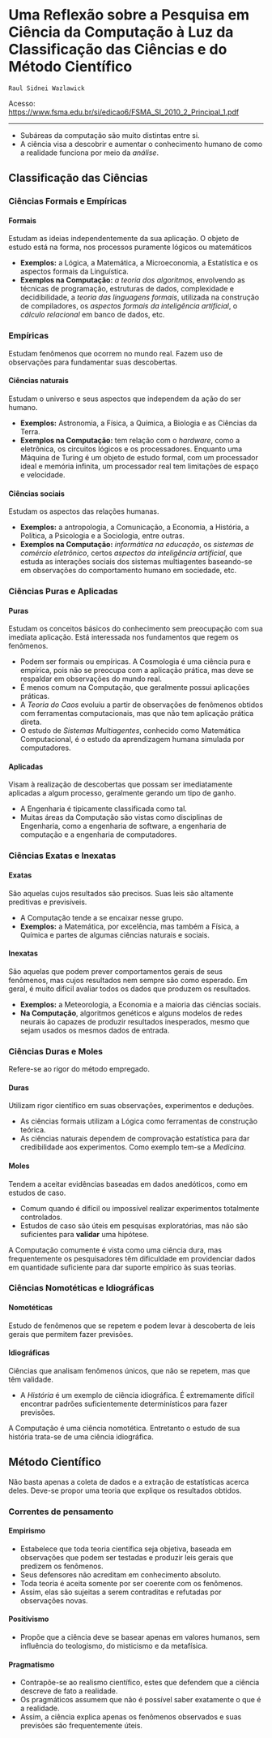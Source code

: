 # Uma Reflexão sobre a Pesquisa em Ciência da Computação à Luz da Classificação das Ciências e do Método Científico

`Raul Sidnei Wazlawick`

Acesso: <https://www.fsma.edu.br/si/edicao6/FSMA_SI_2010_2_Principal_1.pdf>

---

- Subáreas da computação são muito distintas entre si.
- A ciência visa a descobrir e aumentar o conhecimento humano de como a realidade funciona por meio da _análise_.

## Classificação das Ciências

### Ciências Formais e Empíricas

#### Formais

Estudam as ideias independentemente da sua aplicação.
O objeto de estudo está na forma, nos processos puramente lógicos ou matemáticos

- **Exemplos:** a Lógica, a Matemática, a Microeconomia, a Estatística e os aspectos formais da Linguística.
- **Exemplos na Computação:** _a teoria dos algoritmos_, envolvendo as técnicas de programação, estruturas de dados, complexidade e decidibilidade, a _teoria das linguagens formais_, utilizada na construção de compiladores, os _aspectos formais da inteligência artificial_, o _cálculo relacional_ em banco de dados, etc.

### Empíricas

Estudam fenômenos que ocorrem no mundo real.
Fazem uso de observações para fundamentar suas descobertas.

#### Ciências naturais

Estudam o universo e seus aspectos que independem da ação do ser humano.

- **Exemplos:** Astronomia, a Física, a Química, a Biologia e as Ciências da Terra.
- **Exemplos na Computação:** tem relação com o _hardware_, como a eletrônica, os circuitos lógicos e os processadores. Enquanto uma Máquina de Turing é um objeto de estudo formal, com um processador ideal e memória infinita, um processador real tem limitações de espaço e velocidade.

#### Ciências sociais

Estudam os aspectos das relações humanas.

- **Exemplos:** a antropologia, a Comunicação, a Economia, a História, a Política, a Psicologia e a Sociologia, entre outras.
- **Exemplos na Computação:** _informática na educação_, os _sistemas de comércio eletrônico_, certos _aspectos da inteligência artificial_, que estuda as interações sociais dos sistemas multiagentes baseando-se em observações do comportamento humano em sociedade, etc.

### Ciências Puras e Aplicadas

#### Puras

Estudam os conceitos básicos do conhecimento sem preocupação com sua imediata aplicação. Está interessada nos fundamentos que regem os fenômenos.

- Podem ser formais ou empíricas. A Cosmologia é uma ciência pura e empírica, pois não se preocupa com a aplicação prática, mas deve se respaldar em observações do mundo real.
- É menos comum na Computação, que geralmente possui aplicações práticas.
- A _Teoria do Caos_ evoluiu a partir de observações de fenômenos obtidos com ferramentas computacionais, mas que não tem aplicação prática direta.
- O estudo de _Sistemas Multiagentes_, conhecido como Matemática Computacional, é o estudo da aprendizagem humana simulada por computadores.

#### Aplicadas

Visam à realização de descobertas que possam ser imediatamente aplicadas a algum processo, geralmente gerando um tipo de ganho.

- A Engenharia é tipicamente classificada como tal.
- Muitas áreas da Computação são vistas como disciplinas de Engenharia, como a engenharia de software, a engenharia de computação e a engenharia de computadores.

### Ciências Exatas e Inexatas

#### Exatas

São aquelas cujos resultados são precisos. Suas leis são altamente preditivas e previsíveis.

- A Computação tende a se encaixar nesse grupo.
- **Exemplos:** a Matemática, por excelência, mas também a Física, a Química e partes de algumas ciências naturais e sociais.

#### Inexatas

São aquelas que podem prever comportamentos gerais de seus fenômenos, mas cujos resultados nem sempre são como esperado. Em geral, é muito difícil avaliar todos os dados que produzem os resultados.

- **Exemplos:** a Meteorologia, a Economia e a maioria das ciências sociais.
- **Na Computação**, algoritmos genéticos e alguns modelos de redes neurais ão capazes de produzir resultados inesperados, mesmo que sejam usados os mesmos dados de entrada.

### Ciências Duras e Moles

Refere-se ao rigor do método empregado.

#### Duras

Utilizam rigor científico em suas observações, experimentos e deduções.

- As ciências formais utilizam a Lógica como ferramentas de construção teórica.
- As ciências naturais dependem de comprovação estatística para dar credibilidade aos experimentos. Como exemplo tem-se a _Medicina_.

#### Moles

Tendem a aceitar evidências baseadas em dados anedóticos, como em estudos de caso.

- Comum quando é difícil ou impossível realizar experimentos totalmente controlados.
- Estudos de caso são úteis em pesquisas exploratórias, mas não são suficientes para **validar** uma hipótese.

A Computação comumente é vista como uma ciência dura, mas frequentemente os pesquisadores têm dificuldade em providenciar dados em quantidade suficiente para dar suporte empírico às suas teorias.

### Ciências Nomotéticas e Idiográficas

#### Nomotéticas

Estudo de fenômenos que se repetem e podem levar à descoberta de leis gerais que permitem fazer previsões.

#### Idiográficas

Ciências que analisam fenômenos únicos, que não se repetem, mas que têm validade.

- A _História_ é um exemplo de ciência idiográfica. É extremamente difícil encontrar padrões suficientemente determinísticos para fazer previsões.

A Computação é uma ciência nomotética. Entretanto o estudo de sua história trata-se de uma ciência idiográfica.

## Método Científico

Não basta apenas a coleta de dados e a extração de estatísticas acerca deles.
Deve-se propor uma teoria que explique os resultados obtidos.

### Correntes de pensamento

#### Empirismo

- Estabelece que toda teoria científica seja objetiva, baseada em observações que podem ser testadas e produzir leis gerais que predizem os fenômenos.
- Seus defensores não acreditam em conhecimento absoluto.
- Toda teoria é aceita somente por ser coerente com os fenômenos.
- Assim, elas são sujeitas a serem contraditas e refutadas por observações novas.

#### Positivismo

- Propõe que a ciência deve se basear apenas em valores humanos, sem influência do teologismo, do misticismo e da metafísica.

#### Pragmatismo

- Contrapõe-se ao realismo científico, estes que defendem que a ciência descreve de fato a realidade.
- Os pragmáticos assumem que não é possível saber exatamente o que é a realidade.
- Assim, a ciência explica apenas os fenômenos observados e suas previsões são frequentemente úteis.
